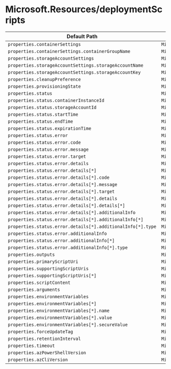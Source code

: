# Microsoft.Resources/deploymentScripts

| Default Path | Alias |
|---|---|
| `properties.containerSettings` | `Microsoft.Resources/deploymentScripts/AzurePowerShell.containerSettings` |
| `properties.containerSettings.containerGroupName` | `Microsoft.Resources/deploymentScripts/AzurePowerShell.containerSettings.containerGroupName` |
| `properties.storageAccountSettings` | `Microsoft.Resources/deploymentScripts/AzurePowerShell.storageAccountSettings` |
| `properties.storageAccountSettings.storageAccountName` | `Microsoft.Resources/deploymentScripts/AzurePowerShell.storageAccountSettings.storageAccountName` |
| `properties.storageAccountSettings.storageAccountKey` | `Microsoft.Resources/deploymentScripts/AzurePowerShell.storageAccountSettings.storageAccountKey` |
| `properties.cleanupPreference` | `Microsoft.Resources/deploymentScripts/AzurePowerShell.cleanupPreference` |
| `properties.provisioningState` | `Microsoft.Resources/deploymentScripts/AzurePowerShell.provisioningState` |
| `properties.status` | `Microsoft.Resources/deploymentScripts/AzurePowerShell.status` |
| `properties.status.containerInstanceId` | `Microsoft.Resources/deploymentScripts/AzurePowerShell.status.containerInstanceId` |
| `properties.status.storageAccountId` | `Microsoft.Resources/deploymentScripts/AzurePowerShell.status.storageAccountId` |
| `properties.status.startTime` | `Microsoft.Resources/deploymentScripts/AzurePowerShell.status.startTime` |
| `properties.status.endTime` | `Microsoft.Resources/deploymentScripts/AzurePowerShell.status.endTime` |
| `properties.status.expirationTime` | `Microsoft.Resources/deploymentScripts/AzurePowerShell.status.expirationTime` |
| `properties.status.error` | `Microsoft.Resources/deploymentScripts/AzurePowerShell.status.error` |
| `properties.status.error.code` | `Microsoft.Resources/deploymentScripts/AzurePowerShell.status.error.code` |
| `properties.status.error.message` | `Microsoft.Resources/deploymentScripts/AzurePowerShell.status.error.message` |
| `properties.status.error.target` | `Microsoft.Resources/deploymentScripts/AzurePowerShell.status.error.target` |
| `properties.status.error.details` | `Microsoft.Resources/deploymentScripts/AzurePowerShell.status.error.details` |
| `properties.status.error.details[*]` | `Microsoft.Resources/deploymentScripts/AzurePowerShell.status.error.details[*]` |
| `properties.status.error.details[*].code` | `Microsoft.Resources/deploymentScripts/AzurePowerShell.status.error.details[*].code` |
| `properties.status.error.details[*].message` | `Microsoft.Resources/deploymentScripts/AzurePowerShell.status.error.details[*].message` |
| `properties.status.error.details[*].target` | `Microsoft.Resources/deploymentScripts/AzurePowerShell.status.error.details[*].target` |
| `properties.status.error.details[*].details` | `Microsoft.Resources/deploymentScripts/AzurePowerShell.status.error.details[*].details` |
| `properties.status.error.details[*].details[*]` | `Microsoft.Resources/deploymentScripts/AzurePowerShell.status.error.details[*].details[*]` |
| `properties.status.error.details[*].additionalInfo` | `Microsoft.Resources/deploymentScripts/AzurePowerShell.status.error.details[*].additionalInfo` |
| `properties.status.error.details[*].additionalInfo[*]` | `Microsoft.Resources/deploymentScripts/AzurePowerShell.status.error.details[*].additionalInfo[*]` |
| `properties.status.error.details[*].additionalInfo[*].type` | `Microsoft.Resources/deploymentScripts/AzurePowerShell.status.error.details[*].additionalInfo[*].type` |
| `properties.status.error.additionalInfo` | `Microsoft.Resources/deploymentScripts/AzurePowerShell.status.error.additionalInfo` |
| `properties.status.error.additionalInfo[*]` | `Microsoft.Resources/deploymentScripts/AzurePowerShell.status.error.additionalInfo[*]` |
| `properties.status.error.additionalInfo[*].type` | `Microsoft.Resources/deploymentScripts/AzurePowerShell.status.error.additionalInfo[*].type` |
| `properties.outputs` | `Microsoft.Resources/deploymentScripts/AzurePowerShell.outputs` |
| `properties.primaryScriptUri` | `Microsoft.Resources/deploymentScripts/AzurePowerShell.primaryScriptUri` |
| `properties.supportingScriptUris` | `Microsoft.Resources/deploymentScripts/AzurePowerShell.supportingScriptUris` |
| `properties.supportingScriptUris[*]` | `Microsoft.Resources/deploymentScripts/AzurePowerShell.supportingScriptUris[*]` |
| `properties.scriptContent` | `Microsoft.Resources/deploymentScripts/AzurePowerShell.scriptContent` |
| `properties.arguments` | `Microsoft.Resources/deploymentScripts/AzurePowerShell.arguments` |
| `properties.environmentVariables` | `Microsoft.Resources/deploymentScripts/AzurePowerShell.environmentVariables` |
| `properties.environmentVariables[*]` | `Microsoft.Resources/deploymentScripts/AzurePowerShell.environmentVariables[*]` |
| `properties.environmentVariables[*].name` | `Microsoft.Resources/deploymentScripts/AzurePowerShell.environmentVariables[*].name` |
| `properties.environmentVariables[*].value` | `Microsoft.Resources/deploymentScripts/AzurePowerShell.environmentVariables[*].value` |
| `properties.environmentVariables[*].secureValue` | `Microsoft.Resources/deploymentScripts/AzurePowerShell.environmentVariables[*].secureValue` |
| `properties.forceUpdateTag` | `Microsoft.Resources/deploymentScripts/AzurePowerShell.forceUpdateTag` |
| `properties.retentionInterval` | `Microsoft.Resources/deploymentScripts/AzurePowerShell.retentionInterval` |
| `properties.timeout` | `Microsoft.Resources/deploymentScripts/AzurePowerShell.timeout` |
| `properties.azPowerShellVersion` | `Microsoft.Resources/deploymentScripts/AzurePowerShell.azPowerShellVersion` |
| `properties.azCliVersion` | `Microsoft.Resources/deploymentScripts/AzureCLI.azCliVersion` |

